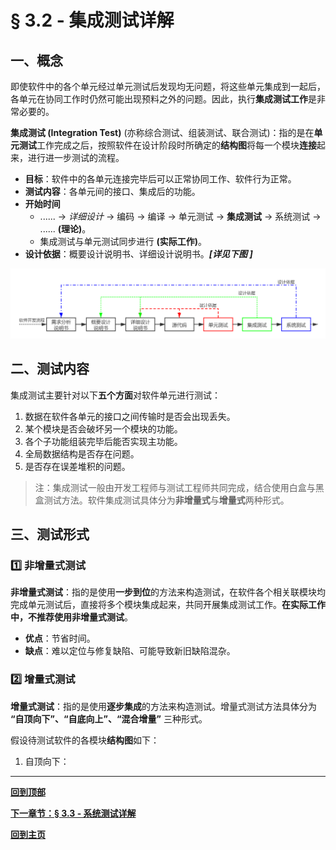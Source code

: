 # § 3.2 - 集成测试详解

## 一、概念

即使软件中的各个单元经过单元测试后发现均无问题，将这些单元集成到一起后，各单元在协同工作时仍然可能出现预料之外的问题。因此，执行**集成测试工作**是非常必要的。

**集成测试 (Integration Test)** (亦称综合测试、组装测试、联合测试)：指的是在**单元测试**工作完成之后，按照软件在设计阶段时所确定的**结构图**将每一个模块**连接**起来，进行进一步测试的流程。

- **目标**：软件中的各单元连接完毕后可以正常协同工作、软件行为正常。
- **测试内容**：各单元间的接口、集成后的功能。
- **开始时间**
	- ...... -> *详细设计* -> 编码 -> 编译 -> 单元测试 -> **集成测试** -> 系统测试 -> ......  **(理论)**。
	- 集成测试与单元测试同步进行 **(实际工作)**。
- **设计依据**：概要设计说明书、详细设计说明书。***[详见下图 ]***

![软件开发流程](https://github.com/Lingggao/Software-Testing-Basics/blob/master/%E7%AC%AC%E4%B8%89%E7%AB%A0/3_1_%E8%BD%AF%E4%BB%B6%E5%BC%80%E5%8F%91%E6%B5%81%E7%A8%8B.png?raw=true)

## 二、测试内容

集成测试主要针对以下**五个方面**对软件单元进行测试：

1. 数据在软件各单元的接口之间传输时是否会出现丢失。
2. 某个模块是否会破坏另一个模块的功能。
3. 各个子功能组装完毕后能否实现主功能。
4. 全局数据结构是否存在问题。
5. 是否存在误差堆积的问题。

> 注：集成测试一般由开发工程师与测试工程师共同完成，结合使用白盒与黑盒测试方法。软件集成测试具体分为**非增量式**与**增量式**两种形式。

## 三、测试形式



### :one: 非增量式测试

**非增量式测试**：指的是使用**一步到位**的方法来构造测试，在软件各个相关联模块均完成单元测试后，直接将多个模块集成起来，共同开展集成测试工作。**在实际工作中，不推荐使用非增量式测试**。

- **优点**：节省时间。
- **缺点**：难以定位与修复缺陷、可能导致新旧缺陷混杂。

### :two: 增量式测试

**增量式测试**：指的是使用**逐步集成**的方法来构造测试。增量式测试方法具体分为 **“自顶向下”、“自底向上”、“混合增量”** 三种形式。

假设待测试软件的各模块**结构图**如下：



1. 自顶向下：

---

[**回到顶部**](https://github.com/Lingggao/Software-Testing-Basics/blob/master/%E7%AC%AC%E4%B8%89%E7%AB%A0/3_2_%E9%9B%86%E6%88%90%E6%B5%8B%E8%AF%95%E8%AF%A6%E8%A7%A3.md#-32---%E9%9B%86%E6%88%90%E6%B5%8B%E8%AF%95%E8%AF%A6%E8%A7%A3)

[**下一章节：§ 3.3 - 系统测试详解**]()

[**回到主页**](https://github.com/Lingggao/Software-Testing-Basics#%E8%BD%AF%E4%BB%B6%E6%B5%8B%E8%AF%95%E5%9F%BA%E7%A1%80%E5%AD%A6%E4%B9%A0%E7%AC%94%E8%AE%B0)